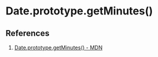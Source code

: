 # Date.prototype.getMinutes()

## References

1. [Date.prototype.getMinutes() - MDN](https://developer.mozilla.org/en-US/docs/Web/JavaScript/Reference/Global_Objects/Date/getMinutes)